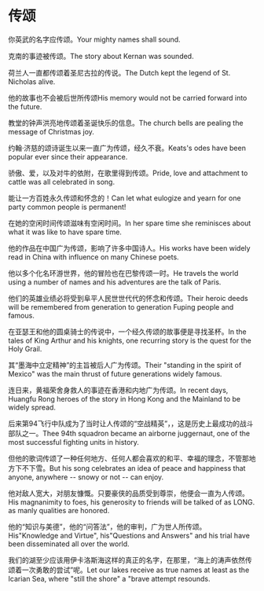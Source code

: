 # 传颂

<p><span class="chinese">你英武的名字应传颂。</span><span class="english">Your mighty names shall sound.</span></p>

<p><span class="chinese">克南的事迹被传颂。</span><span class="english">The story about Kernan was sounded.</span></p>

<p><span class="chinese">荷兰人一直都传颂着圣尼古拉的传说。</span><span class="english">The Dutch kept the legend of St. Nicholas alive.</span></p>

<p><span class="chinese">他的故事也不会被后世所传颂</span><span class="english">His memory would not be carried forward into the future.</span></p>

<p><span class="chinese">教堂的钟声洪亮地传颂着圣诞快乐的信息。</span><span class="english">The church bells are pealing the message of Christmas joy.</span></p>

<p><span class="chinese">约翰·济慈的颂诗诞生以来一直广为传颂，经久不衰。</span><span class="english">Keats's odes have been popular ever since their appearance.</span></p>

<p><span class="chinese">骄傲、爱，以及对牛的依附，在歌里得到传颂。</span><span class="english">Pride, love and attachment to cattle was all celebrated in song.</span></p>

<p><span class="chinese">能让一方百姓永久传颂和怀念的！</span><span class="english">Can let what eulogize and yearn for one party common people is permanent!</span></p>

<p><span class="chinese">在她的空闲时间传颂滋味有空闲时间。</span><span class="english">In her spare time she reminisces about what it was like to have spare time.</span></p>

<p><span class="chinese">他的作品在中国广为传颂，影响了许多中国诗人。</span><span class="english">His works have been widely read in China with influence on many Chinese poets.</span></p>

<p><span class="chinese">他以多个化名环游世界，他的冒险也在巴黎传颂一时。</span><span class="english">He travels the world using a number of names and his adventures are the talk of Paris.</span></p>

<p><span class="chinese">他们的英雄业绩必将受到阜平人民世世代代的怀念和传颂。</span><span class="english">Their heroic deeds will be remembered from generation to generation Fuping people and famous.</span></p>

<p><span class="chinese">在亚瑟王和他的圆桌骑士的传说中，一个经久传颂的故事便是寻找圣杯。</span><span class="english">In the tales of King Arthur and his knights, one recurring story is the quest for the Holy Grail.</span></p>

<p><span class="chinese">其“墨海中立定精神”的主旨被后人广为传颂。</span><span class="english">Their "standing in the spirit of Mexico" was the main thrust of future generations widely famous.</span></p>

<p><span class="chinese">连日来，黄福荣舍身救人的事迹在香港和内地广为传颂。</span><span class="english">In recent days, Huangfu Rong heroes of the story in Hong Kong and the Mainland to be widely spread.</span></p>

<p><span class="chinese">后来第94飞行中队成为了当时让人传颂的“空战精英”，，这是历史上最成功的战斗部队之一。</span><span class="english">Thee 94th squadron became an airborne juggernaut, one of the most successful fighting units in history.</span></p>

<p><span class="chinese">但他的歌词传颂了一种任何地方、任何人都会喜欢的和平、幸福的理念，不管那地方下不下雪。</span><span class="english">But his song celebrates an idea of peace and happiness that anyone, anywhere -- snowy or not -- can enjoy.</span></p>

<p><span class="chinese">他对敌人宽大，对朋友慷慨。只要豪侠的品质受到尊崇，他便会一直为人传颂。</span><span class="english">His magnanimity to foes, his generosity to friends will be talked of as LONG. as manly qualities are honored.</span></p>

<p><span class="chinese">他的“知识与美德”，他的“问答法”，他的审判，广为世人所传颂。</span><span class="english">His"Knowledge and Virtue", his"Questions and Answers" and his trial have been disseminated all over the world.</span></p>

<p><span class="chinese">我们的湖至少应该用伊卡洛斯海这样的真正的名字，在那里，“海上的涛声依然传颂着一次勇敢的尝试”呢。</span><span class="english">Let our lakes receive as true names at least as the Icarian Sea, where "still the shore" a "brave attempt resounds.</span></p>

